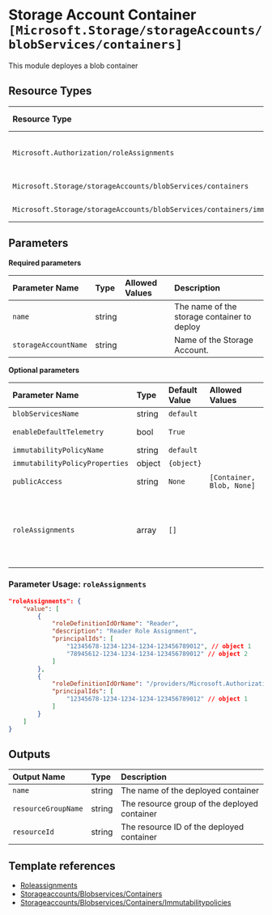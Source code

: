 # Storage Account Container `[Microsoft.Storage/storageAccounts/blobServices/containers]`

This module deployes a blob container

## Resource Types

| Resource Type | API Version |
| :-- | :-- |
| `Microsoft.Authorization/roleAssignments` | 2021-04-01-preview |
| `Microsoft.Storage/storageAccounts/blobServices/containers` | 2019-06-01 |
| `Microsoft.Storage/storageAccounts/blobServices/containers/immutabilityPolicies` | 2019-06-01 |

## Parameters


**Required parameters**

| Parameter Name | Type | Allowed Values | Description |
| :-- | :-- | :-- | :-- |
| `name` | string |  | The name of the storage container to deploy |
| `storageAccountName` | string |  | Name of the Storage Account. |

**Optional parameters**

| Parameter Name | Type | Default Value | Allowed Values | Description |
| :-- | :-- | :-- | :-- | :-- |
| `blobServicesName` | string | `default` |  | Name of the blob service. |
| `enableDefaultTelemetry` | bool | `True` |  | Enable telemetry via the Customer Usage Attribution ID (GUID). |
| `immutabilityPolicyName` | string | `default` |  | Name of the immutable policy. |
| `immutabilityPolicyProperties` | object | `{object}` |  | Configure immutability policy. |
| `publicAccess` | string | `None` | `[Container, Blob, None]` | Specifies whether data in the container may be accessed publicly and the level of access. |
| `roleAssignments` | array | `[]` |  | Array of role assignment objects that contain the 'roleDefinitionIdOrName' and 'principalId' to define RBAC role assignments on this resource. In the roleDefinitionIdOrName attribute, you can provide either the display name of the role definition, or its fully qualified ID in the following format: '/providers/Microsoft.Authorization/roleDefinitions/c2f4ef07-c644-48eb-af81-4b1b4947fb11' |

### Parameter Usage: `roleAssignments`

```json
"roleAssignments": {
    "value": [
        {
            "roleDefinitionIdOrName": "Reader",
            "description": "Reader Role Assignment",
            "principalIds": [
                "12345678-1234-1234-1234-123456789012", // object 1
                "78945612-1234-1234-1234-123456789012" // object 2
            ]
        },
        {
            "roleDefinitionIdOrName": "/providers/Microsoft.Authorization/roleDefinitions/c2f4ef07-c644-48eb-af81-4b1b4947fb11",
            "principalIds": [
                "12345678-1234-1234-1234-123456789012" // object 1
            ]
        }
    ]
}
```

## Outputs

| Output Name | Type | Description |
| :-- | :-- | :-- |
| `name` | string | The name of the deployed container |
| `resourceGroupName` | string | The resource group of the deployed container |
| `resourceId` | string | The resource ID of the deployed container |

## Template references

- [Roleassignments](https://docs.microsoft.com/en-us/azure/templates/Microsoft.Authorization/roleAssignments)
- [Storageaccounts/Blobservices/Containers](https://docs.microsoft.com/en-us/azure/templates/Microsoft.Storage/2019-06-01/storageAccounts/blobServices/containers)
- [Storageaccounts/Blobservices/Containers/Immutabilitypolicies](https://docs.microsoft.com/en-us/azure/templates/Microsoft.Storage/2019-06-01/storageAccounts/blobServices/containers/immutabilityPolicies)

